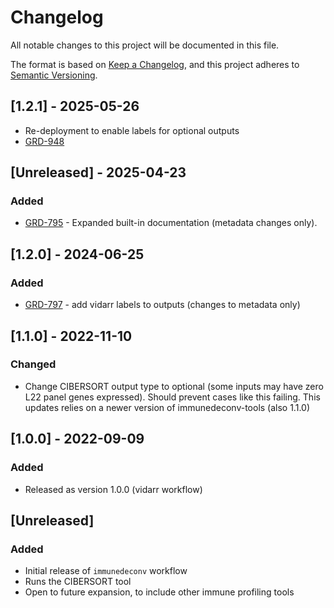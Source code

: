 # Changelog
All notable changes to this project will be documented in this file.

The format is based on [Keep a Changelog](https://keepachangelog.com/en/1.0.0/),
and this project adheres to [Semantic Versioning](https://semver.org/spec/v2.0.0.html).

## [1.2.1] - 2025-05-26
- Re-deployment to enable labels for optional outputs
- [GRD-948](https://jira.oicr.on.ca/browse/GRD-948)

## [Unreleased] - 2025-04-23
### Added
- [GRD-795](https://jira.oicr.on.ca/browse/GRD-795) - Expanded built-in documentation (metadata changes only).

## [1.2.0] - 2024-06-25
### Added
- [GRD-797](https://jira.oicr.on.ca/browse/GRD-797) - add vidarr labels to outputs (changes to metadata only)

## [1.1.0] - 2022-11-10
### Changed
- Change CIBERSORT output type to optional (some inputs may have zero L22 panel genes expressed). Should prevent cases like this failing.
  This updates relies on a newer version of immunedeconv-tools (also 1.1.0)

## [1.0.0] - 2022-09-09
### Added
- Released as version 1.0.0 (vidarr workflow)

## [Unreleased]
### Added
- Initial release of `immunedeconv` workflow
- Runs the CIBERSORT tool
- Open to future expansion, to include other immune profiling tools
